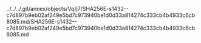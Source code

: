 ../../../.git/annex/objects/Vq/j7/SHA256E-s1432--c7d897b9eb02af249e5bd7c973940be1d0d33a814274c333cb4b4933c6cb8085.md/SHA256E-s1432--c7d897b9eb02af249e5bd7c973940be1d0d33a814274c333cb4b4933c6cb8085.md